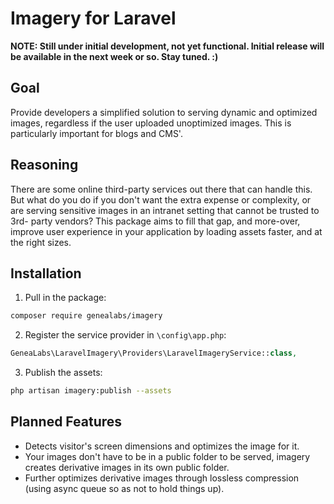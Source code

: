# Imagery for Laravel

**NOTE: Still under initial development, not yet functional. Initial release
 will be available in the next week or so. Stay tuned. :)**

## Goal
Provide developers a simplified solution to serving dynamic and optimized images,
 regardless if the user uploaded unoptimized images. This is particularly
 important for blogs and CMS'.

## Reasoning
There are some online third-party services out there that can handle this. But
 what do you do if you don't want the extra expense or complexity, or are
 serving sensitive images in an intranet setting that cannot be trusted to 3rd-
 party vendors? This package aims to fill that gap, and more-over, improve user
 experience in your application by loading assets faster, and at the right sizes.

## Installation
1. Pull in the package:
  ```sh
  composer require genealabs/imagery
  ```

2. Register the service provider in `\config\app.php`:
  ```php
  GeneaLabs\LaravelImagery\Providers\LaravelImageryService::class,
  ```

3. Publish the assets:
  ```sh
  php artisan imagery:publish --assets
  ```

## Planned Features
- Detects visitor's screen dimensions and optimizes the image for it.
- Your images don't have to be in a public folder to be served, imagery creates
 derivative images in its own public folder.
- Further optimizes derivative images through lossless compression (using async
 queue so as not to hold things up).
